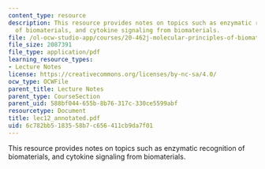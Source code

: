 ```yaml
---
content_type: resource
description: This resource provides notes on topics such as enzymatic recognition
  of biomaterials, and cytokine signaling from biomaterials.
file: /ol-ocw-studio-app/courses/20-462j-molecular-principles-of-biomaterials-spring-2006/6c782bb5183558b7c656411cb9da7f01_lec12_annotated.pdf
file_size: 2087391
file_type: application/pdf
learning_resource_types:
- Lecture Notes
license: https://creativecommons.org/licenses/by-nc-sa/4.0/
ocw_type: OCWFile
parent_title: Lecture Notes
parent_type: CourseSection
parent_uid: 588bf044-655b-8b76-317c-330ce5599abf
resourcetype: Document
title: lec12_annotated.pdf
uid: 6c782bb5-1835-58b7-c656-411cb9da7f01
---
```

This resource provides notes on topics such as enzymatic recognition of biomaterials, and cytokine signaling from biomaterials.